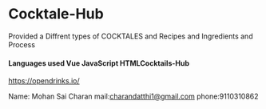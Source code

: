 # Cocktale-Hub
Provided a Diffrent types of COCKTALES and Recipes and Ingredients and Process

#### Languages used Vue JavaScript HTMLCocktails-Hub
https://opendrinks.io/

Name: Mohan Sai Charan mail:charandatthi1@gmail.com phone:9110310862


